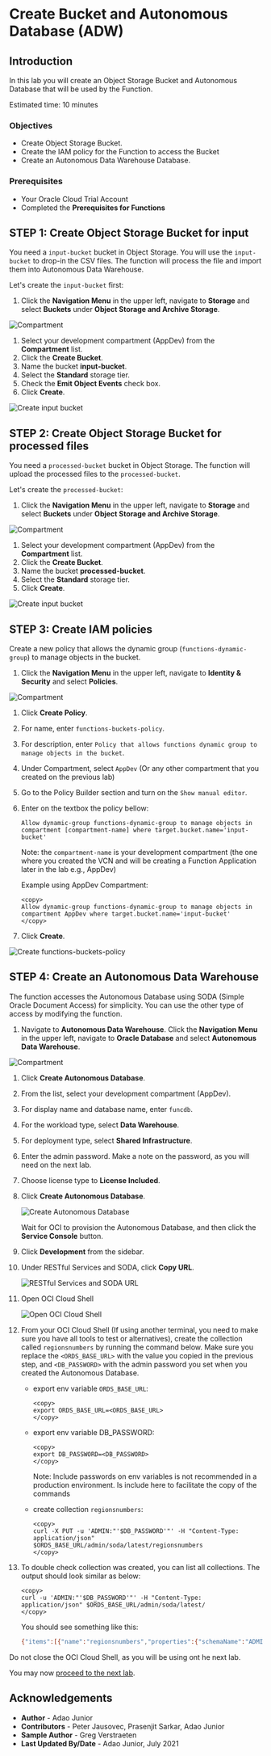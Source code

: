 # Create Bucket and Autonomous Database (ADW)

## Introduction

In this lab you will create an Object Storage Bucket and Autonomous Database that will be used by the Function.

Estimated time: 10 minutes

### Objectives

- Create Object Storage Bucket.
- Create the IAM policy for the Function to access the Bucket
- Create an Autonomous Data Warehouse Database.

### Prerequisites

- Your Oracle Cloud Trial Account
- Completed the **Prerequisites for Functions**

## **STEP 1:** Create Object Storage Bucket for input

You need a `input-bucket` bucket in Object Storage. You will use the `input-bucket` to drop-in the CSV files. The function will process the file and import them into Autonomous Data Warehouse.

Let's create the `input-bucket` first:

1. Click the **Navigation Menu** in the upper left, navigate to **Storage** and select **Buckets** under **Object Storage and Archive Storage**.

 ![Compartment](https://raw.githubusercontent.com/oracle/learning-library/master/common/images/console/storage-buckets.png " ")

1. Select your development compartment (AppDev) from the **Compartment** list.
1. Click the **Create Bucket**.
1. Name the bucket **input-bucket**.
1. Select the **Standard** storage tier.
1. Check the **Emit Object Events** check box.
1. Click **Create**.

![Create input bucket](./images/create-input-bucket.png)

## **STEP 2:** Create Object Storage Bucket for processed files

You need a `processed-bucket` bucket in Object Storage. The function will upload the processed files to the `processed-bucket`.

Let's create the `processed-bucket`:

1. Click the **Navigation Menu** in the upper left, navigate to **Storage** and select **Buckets** under **Object Storage and Archive Storage**.

 ![Compartment](https://raw.githubusercontent.com/oracle/learning-library/master/common/images/console/storage-buckets.png " ")

1. Select your development compartment (AppDev) from the **Compartment** list.
1. Click the **Create Bucket**.
1. Name the bucket **processed-bucket**.
1. Select the **Standard** storage tier.
1. Click **Create**.

![Create input bucket](./images/create-input-bucket.png)

## **STEP 3:** Create IAM policies

Create a new policy that allows the dynamic group (`functions-dynamic-group`) to manage objects in the bucket.

1. Click the **Navigation Menu** in the upper left, navigate to **Identity & Security** and select **Policies**.

 ![Compartment](https://raw.githubusercontent.com/oracle/learning-library/master/common/images/console/id-policies.png " ")

1. Click **Create Policy**.
1. For name, enter `functions-buckets-policy`.
1. For description, enter `Policy that allows functions dynamic group to manage objects in the bucket`.
1. Under Compartment, select `AppDev` (Or any other compartment that you created on the previous lab)
1. Go to the Policy Builder section and turn on the `Show manual editor`.
1. Enter on the textbox the policy bellow:

    `Allow dynamic-group functions-dynamic-group to manage objects in compartment [compartment-name] where target.bucket.name='input-bucket'`

    Note: the `compartment-name` is your development compartment (the one where you created the VCN and will be creating a Function Application later in the lab e.g., AppDev)

    Example using AppDev Compartment:

    ```shell
    <copy>
    Allow dynamic-group functions-dynamic-group to manage objects in compartment AppDev where target.bucket.name='input-bucket'
    </copy>
    ```

1. Click **Create**.

![Create functions-buckets-policy](./images/create-fn-bucket-policy.png)

## **STEP 4:** Create an Autonomous Data Warehouse

The function accesses the Autonomous Database using SODA (Simple Oracle Document Access) for simplicity. You can use the other type of access by modifying the function.

1. Navigate to **Autonomous Data Warehouse**. Click the **Navigation Menu** in the upper left, navigate to **Oracle Database** and select **Autonomous Data Warehouse**.

 ![Compartment](https://raw.githubusercontent.com/oracle/learning-library/master/common/images/console/database-adw.png " ")

1. Click **Create Autonomous Database**.
1. From the list, select your development compartment (AppDev).
1. For display name and database name, enter `funcdb`.
1. For the workload type, select **Data Warehouse**.
1. For deployment type, select **Shared Infrastructure**.
1. Enter the admin password. Make a note on the password, as you will need on the next lab.
1. Choose license type to **License Included**.
1. Click **Create Autonomous Database**.

    ![Create Autonomous Database](./images/create-db.gif)

    Wait for OCI to provision the Autonomous Database, and then click the **Service Console** button.

1. Click **Development** from the sidebar.
1. Under RESTful Services and SODA, click **Copy URL**.

    ![RESTful Services and SODA URL](./images/database-ords-url.png)

1. Open OCI Cloud Shell

    ![Open OCI Cloud Shell](../../common/setup-cloud-env/images/open-cloud-shell.png)

1. From your OCI Cloud Shell (If using another terminal, you need to make sure you have all tools to test or alternatives), create the collection called `regionsnumbers` by running the command below. Make sure you replace the `<ORDS_BASE_URL>` with the value you copied in the previous step, and `<DB_PASSWORD>` with the admin password you set when you created the Autonomous Database.

    - export env variable `ORDS_BASE_URL`:

        ```shell
        <copy>
        export ORDS_BASE_URL=<ORDS_BASE_URL>
        </copy>
        ```

    - export env variable DB_PASSWORD:

        ```shell
        <copy>
        export DB_PASSWORD=<DB_PASSWORD>
        </copy>
        ```

        Note: Include passwords on env variables is not recommended in a production environment. Is include here to facilitate the copy of the commands

    - create collection `regionsnumbers`:

        ```shell
        <copy>
        curl -X PUT -u 'ADMIN:"'$DB_PASSWORD'"' -H "Content-Type: application/json" $ORDS_BASE_URL/admin/soda/latest/regionsnumbers
        </copy>
        ```

1. To double check collection was created, you can list all collections. The output should look similar as below:

    ```shell
    <copy>
    curl -u 'ADMIN:"'$DB_PASSWORD'"' -H "Content-Type: application/json" $ORDS_BASE_URL/admin/soda/latest/
    </copy>
    ```

    You should see something like this:

    ```bash
    {"items":[{"name":"regionsnumbers","properties":{"schemaName":"ADMIN","tableName":"REGIONSNUMBERS","keyColumn":{"name":"ID","sqlType":"VARCHAR2","maxLength":255,"assignmentMethod":"UUID"},"contentColumn":{"name":"JSON_DOCUMENT","sqlType":"BLOB","jsonFormat":"OSON"},"versionColumn":{"name":"VERSION","type":"String","method":"UUID"},"lastModifiedColumn":{"name":"LAST_MODIFIED"},"creationTimeColumn":{"name":"CREATED_ON"},"readOnly":false},"links":[{"rel":"canonical","href":"https://.../ords/admin/soda/latest/regionsnumbers"}]}],"hasMore":false}
    ```

Do not close the OCI Cloud Shell, as you will be using ont he next lab.

You may now [proceed to the next lab](#next).

## Acknowledgements

- **Author** - Adao Junior
- **Contributors** -  Peter Jausovec, Prasenjit Sarkar, Adao Junior
- **Sample Author** - Greg Verstraeten
- **Last Updated By/Date** - Adao Junior, July 2021
